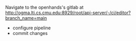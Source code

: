 Navigate to the openhands's gitlab at http://ogma.lti.cs.cmu.edu:8929/root/api-server/-/ci/editor?branch_name=main

* configure pipeline 
* commit changes


